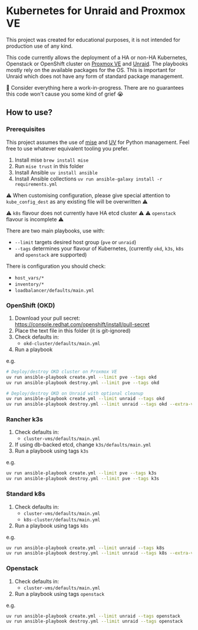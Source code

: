 # Kubernetes for Unraid and Proxmox VE

This project was created for educational purposes, it is not intended for
production use of any kind.

This code currently allows the deployment of a HA or non-HA Kubernetes,
Openstack or OpenShift cluster on [Proxmox VE](https://proxmox.com/products/proxmox-virtual-environment/overview)
and [Unraid](https://unraid.net). The playbooks mostly rely on the available
packages for the OS. This is important for Unraid which does not have any form
of standard package management.

🚧 Consider everything here a work-in-progress. There are no guarantees this code won't cause you some kind of grief 😭

## How to use?

### Prerequisites

This project assumes the use of [mise](https://mise.jdx.dev/) and [UV](https://github.com/astral-sh/uv) for Python management. Feel free to
use whatever equivalent tooling you prefer.

1. Install mise `brew install mise`
1. Run `mise trust` in this folder
1. Install Ansible `uv install ansible`
1. Install Ansible collections `uv run ansible-galaxy install -r requirements.yml`

⚠️ When customising configuration, please give special attention to
`kube_config_dest` as any existing file will be overwritten ⚠️

⚠️ `k8s` flavour does not currently have HA etcd cluster ⚠️
⚠️ `openstack` flavour is incomplete ⚠️

There are two main playbooks, use with:

- `--limit` targets desired host group (`pve` or `unraid`)
- `--tags` determines your flavour of Kubernetes, (currently `okd`, `k3s`, `k8s` and `openstack` are supported)

There is configuration you should check:

- `host_vars/*`
- `inventory/*`
- `loadbalancer/defaults/main.yml`

### OpenShift (OKD)

1. Download your pull secret: https://console.redhat.com/openshift/install/pull-secret
1. Place the text file in this folder (it is git-ignored)
1. Check defaults in:
   - `okd-cluster/defaults/main.yml`
1. Run a playbook

e.g.

```sh
# Deploy/destroy OKD cluster on Proxmox VE
uv run ansible-playbook create.yml --limit pve --tags okd
uv run ansible-playbook destroy.yml --limit pve --tags okd

# Deploy/destroy OKD on Unraid with optional cleanup
uv run ansible-playbook create.yml --limit unraid --tags okd
uv run ansible-playbook destroy.yml --limit unraid --tags okd --extra-vars "persistence_cleanup=true"
```

### Rancher k3s

1. Check defaults in:
   - `cluster-vms/defaults/main.yml`
1. If using db-backed etcd, change `k3s/defaults/main.yml`
1. Run a playbook using tags `k3s`

e.g.

```sh
uv run ansible-playbook create.yml --limit pve --tags k3s
uv run ansible-playbook destroy.yml --limit pve --tags k3s
```

### Standard k8s

1. Check defaults in:
   - `cluster-vms/defaults/main.yml`
   - `k8s-cluster/defaults/main.yml`
1. Run a playbook using tags `k8s`

e.g.

```sh
uv run ansible-playbook create.yml --limit unraid --tags k8s
uv run ansible-playbook destroy.yml --limit unraid --tags k8s --extra-vars "persistence_cleanup=true"
```

### Openstack

1. Check defaults in:
   - `cluster-vms/defaults/main.yml`
1. Run a playbook using tags `openstack`

e.g.

```sh
uv run ansible-playbook create.yml --limit unraid --tags openstack
uv run ansible-playbook destroy.yml --limit unraid --tags openstack
```
